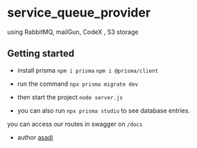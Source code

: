 # service_queue_provider
using RabbitMQ, mailGun, CodeX , S3 storage

## Getting started

* install prisma 
    ```npm i prisma```
    ```npm i @prisma/client```
* run the command
    ```npx prisma migrate dev```
* then start the project
    ```node server.js```

* you can also run 
    ```npx prisma studio```
    to see database entries.

you can access our routes in swagger on ```/docs```

* author [asadi](https://github.com/mhasadi2000)
